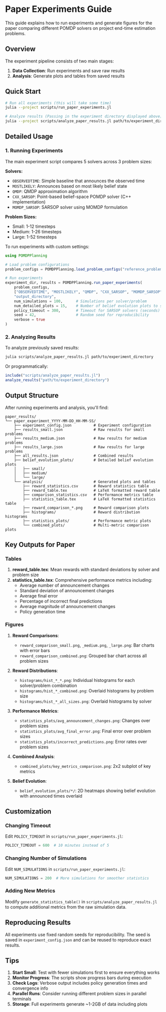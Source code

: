 # Paper Experiments Guide

This guide explains how to run experiments and generate figures for the paper comparing different POMDP solvers on project end-time estimation problems.

## Overview

The experiment pipeline consists of two main stages:
1. **Data Collection**: Run experiments and save raw results
2. **Analysis**: Generate plots and tables from saved results

## Quick Start

```bash
# Run all experiments (this will take some time)
julia --project scripts/run_paper_experiments.jl

# Analyze results (Passing in the experiment directory displayed above))
julia --project scripts/analyze_paper_results.jl path/to/experiment_directory

```

## Detailed Usage

### 1. Running Experiments

The main experiment script compares 5 solvers across 3 problem sizes:

**Solvers:**
- `OBSERVEDTIME`: Simple baseline that announces the observed time
- `MOSTLIKELY`: Announces based on most likely belief state
- `QMDP`: QMDP approximation algorithm
- `CXX_SARSOP`: Point-based belief-space POMDP solver (C++ implementation)
- `MOMDP_SARSOP`: SARSOP solver using MOMDP formulation

**Problem Sizes:**
- Small: 1-12 timesteps
- Medium: 1-26 timesteps  
- Large: 1-52 timesteps

To run experiments with custom settings:

```julia
using POMDPPlanning

# Load problem configurations
problem_configs = POMDPPlanning.load_problem_configs("reference_problems")

# Run experiments
experiment_dir, results = POMDPPlanning.run_paper_experiments(
    problem_configs,
    ["OBSERVEDTIME", "MOSTLIKELY", "QMDP", "CXX_SARSOP", "MOMDP_SARSOP"],
    "output_directory",
    num_simulations = 100,      # Simulations per solver/problem
    num_detailed_plots = 15,    # Number of belief evolution plots to save
    policy_timeout = 300,       # Timeout for SARSOP solvers (seconds)
    seed = 42,                  # Random seed for reproducibility
    verbose = true
)
```

### 2. Analyzing Results

To analyze previously saved results:

```bash
julia scripts/analyze_paper_results.jl path/to/experiment_directory
```

Or programmatically:

```julia
include("scripts/analyze_paper_results.jl")
analyze_results("path/to/experiment_directory")
```

## Output Structure

After running experiments and analysis, you'll find:

```
paper_results/
└── paper_experiment_YYYY-MM-DD_HH-MM-SS/
    ├── experiment_config.json          # Experiment configuration
    ├── results_small.json              # Raw results for small problems
    ├── results_medium.json             # Raw results for medium problems
    ├── results_large.json              # Raw results for large problems
    ├── all_results.json                # Combined results
    ├── belief_evolution_plots/         # Detailed belief evolution plots
    │   ├── small/
    │   ├── medium/
    │   └── large/
    └── analysis/                       # Generated plots and tables
        ├── reward_statistics.csv       # Reward statistics table
        ├── reward_table.tex            # LaTeX formatted reward table
        ├── comparison_statistics.csv   # Performance metrics table
        ├── statistics_table.tex        # LaTeX formatted statistics table
        ├── reward_comparison_*.png     # Reward comparison plots
        ├── histograms/                 # Reward distribution histograms
        ├── statistics_plots/           # Performance metric plots
        └── combined_plots/             # Multi-metric comparison plots
```

## Key Outputs for Paper

### Tables
1. **reward_table.tex**: Mean rewards with standard deviations by solver and problem size
2. **statistics_table.tex**: Comprehensive performance metrics including:
   - Average number of announcement changes
   - Standard deviation of announcement changes
   - Average final error
   - Percentage of incorrect final predictions
   - Average magnitude of announcement changes
   - Policy generation time

### Figures
1. **Reward Comparisons**:
   - `reward_comparison_small.png`, `_medium.png`, `_large.png`: Bar charts with error bars
   - `reward_comparison_combined.png`: Grouped bar chart across all problem sizes

2. **Reward Distributions**:
   - `histograms/hist_*_*.png`: Individual histograms for each solver/problem combination
   - `histograms/hist_*_combined.png`: Overlaid histograms by problem size
   - `histograms/hist_*_all_sizes.png`: Overlaid histograms by solver

3. **Performance Metrics**:
   - `statistics_plots/avg_announcement_changes.png`: Changes over problem sizes
   - `statistics_plots/avg_final_error.png`: Final error over problem sizes
   - `statistics_plots/incorrect_predictions.png`: Error rates over problem sizes

4. **Combined Analysis**:
   - `combined_plots/key_metrics_comparison.png`: 2x2 subplot of key metrics

5. **Belief Evolution**:
   - `belief_evolution_plots/*/`: 2D heatmaps showing belief evolution with announced times overlaid

## Customization

### Changing Timeout
Edit `POLICY_TIMEOUT` in `scripts/run_paper_experiments.jl`:
```julia
POLICY_TIMEOUT = 600  # 10 minutes instead of 5
```

### Changing Number of Simulations
Edit `NUM_SIMULATIONS` in `scripts/run_paper_experiments.jl`:
```julia
NUM_SIMULATIONS = 200  # More simulations for smoother statistics
```

### Adding New Metrics
Modify `generate_statistics_table()` in `scripts/analyze_paper_results.jl` to compute additional metrics from the raw simulation data.

## Reproducing Results

All experiments use fixed random seeds for reproducibility. The seed is saved in `experiment_config.json` and can be reused to reproduce exact results.

## Tips

1. **Start Small**: Test with fewer simulations first to ensure everything works
2. **Monitor Progress**: The scripts show progress bars during execution
3. **Check Logs**: Verbose output includes policy generation times and convergence info
4. **Parallel Runs**: Consider running different problem sizes in parallel terminals
5. **Storage**: Full experiments generate ~1-2GB of data including plots